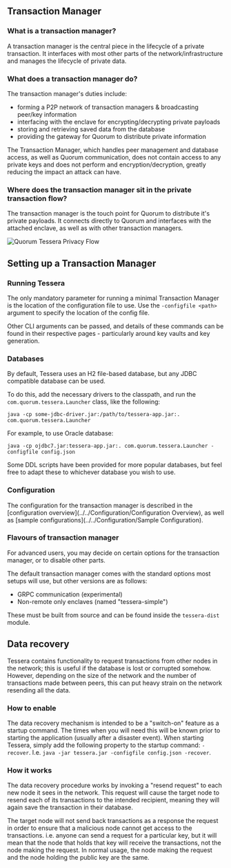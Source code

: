 ## Transaction Manager

### What is a transaction manager?

A transaction manager is the central piece in the lifecycle of a private transaction. It interfaces with most other parts of the network/infrastructure and manages the lifecycle of private data.

### What does a transaction manager do?

The transaction manager's duties include:

- forming a P2P network of transaction managers & broadcasting peer/key information
- interfacing with the enclave for encrypting/decrypting private payloads
- storing and retrieving saved data from the database
- providing the gateway for Quorum to distribute private information

The Transaction Manager, which handles peer management and database access, as well as Quorum communication, does not contain access to any private keys and does not perform and encryption/decryption, greatly reducing the impact an attack can have.

### Where does the transaction manager sit in the private transaction flow?

The transaction manager is the touch point for Quorum to distribute it's private payloads. It connects directly to Quorum and interfaces with the attached enclave, as well as with other transaction managers.

![Quorum Tessera Privacy Flow](https://github.com/jpmorganchase/tessera/raw/master/Tessera%20Privacy%20flow.jpeg)

## Setting up a Transaction Manager

### Running Tessera
The only mandatory parameter for running a minimal Transaction Manager is the location of the configuration file to use.
Use the `-configfile <path>` argument to specify the location of the config file.

Other CLI arguments can be passed, and details of these commands can be found in their respective pages - particularly around key vaults and key generation.

### Databases
By default, Tessera uses an H2 file-based database, but any JDBC compatible database can be used.

To do this, add the necessary drivers to the classpath, and run the `com.quorum.tessera.Launcher` class, like the following:

```
java -cp some-jdbc-driver.jar:/path/to/tessera-app.jar:. com.quorum.tessera.Launcher
```

For example, to use Oracle database: 
```
java -cp ojdbc7.jar:tessera-app.jar:. com.quorum.tessera.Launcher -configfile config.json
```

Some DDL scripts have been provided for more popular databases, but feel free to adapt these to whichever database you wish to use.

### Configuration

The configuration for the transaction manager is described in the [configuration overview](../../Configuration/Configuration Overview), as well as [sample configurations](../../Configuration/Sample Configuration).

### Flavours of transaction manager
For advanced users, you may decide on certain options for the transaction manager, or to disable other parts.

The default transaction manager comes with the standard options most setups will use, but other versions are as follows:

- GRPC communication (experimental)
- Non-remote only enclaves (named "tessera-simple")

These must be built from source and can be found inside the `tessera-dist` module.


## Data recovery

Tessera contains functionality to request transactions from other nodes in the network; this is useful if the database is lost or corrupted somehow. 
However, depending on the size of the network and the number of transactions made between peers, this can put heavy strain on the network resending all the data.

### How to enable
The data recovery mechanism is intended to be a "switch-on" feature as a startup command. The times when you will need this will be known prior to starting the application (usually after a disaster event). When starting Tessera, simply add the following property to the startup command: `-recover`. I.e. `java -jar tessera.jar -configfile config.json -recover`.

### How it works
The data recovery procedure works by invoking a "resend request" to each new node it sees in the network. This request will cause the target node to resend each of its transactions to the intended recipient, meaning they will again save the transaction in their database.

The target node will not send back transactions as a response the request in order to ensure that a malicious node cannot get access to the transactions. i.e. anyone can send a request for a particular key, but it will mean that the node that holds that key will receive the transactions, not the node making the request. In normal usage, the node making the request and the node holding the public key are the same.
